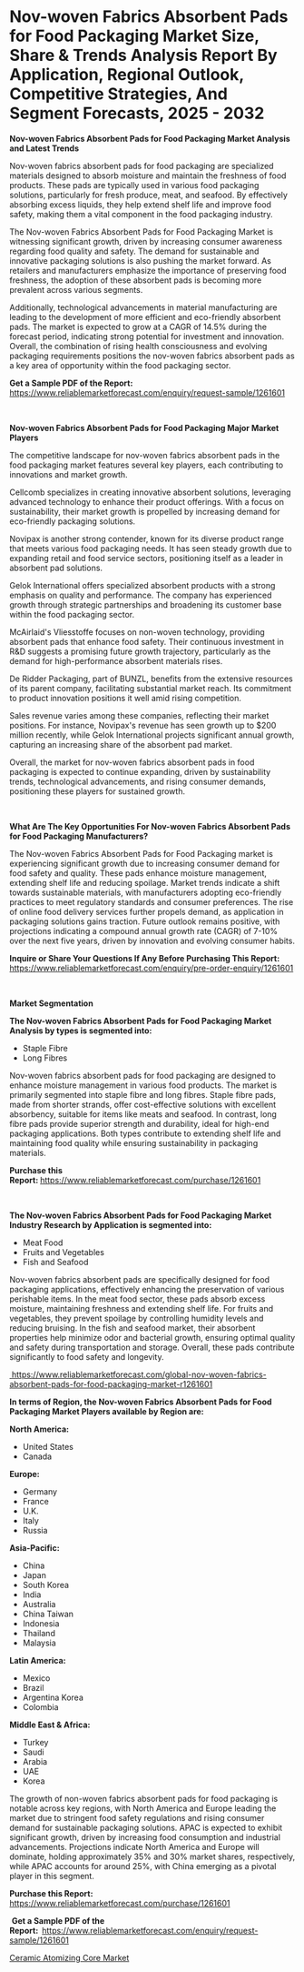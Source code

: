 <p><h1>Nov-woven Fabrics Absorbent Pads for Food Packaging Market Size, Share & Trends Analysis Report By Application, Regional Outlook, Competitive Strategies, And Segment Forecasts, 2025 - 2032</h1></p><p><strong>Nov-woven Fabrics Absorbent Pads for Food Packaging Market Analysis and Latest Trends</strong></p>
<p><p>Nov-woven fabrics absorbent pads for food packaging are specialized materials designed to absorb moisture and maintain the freshness of food products. These pads are typically used in various food packaging solutions, particularly for fresh produce, meat, and seafood. By effectively absorbing excess liquids, they help extend shelf life and improve food safety, making them a vital component in the food packaging industry.</p><p>The Nov-woven Fabrics Absorbent Pads for Food Packaging Market is witnessing significant growth, driven by increasing consumer awareness regarding food quality and safety. The demand for sustainable and innovative packaging solutions is also pushing the market forward. As retailers and manufacturers emphasize the importance of preserving food freshness, the adoption of these absorbent pads is becoming more prevalent across various segments.</p><p>Additionally, technological advancements in material manufacturing are leading to the development of more efficient and eco-friendly absorbent pads. The market is expected to grow at a CAGR of 14.5% during the forecast period, indicating strong potential for investment and innovation. Overall, the combination of rising health consciousness and evolving packaging requirements positions the nov-woven fabrics absorbent pads as a key area of opportunity within the food packaging sector.</p></p>
<p><strong>Get a Sample PDF of the Report:&nbsp;</strong> <a href="https://www.reliablemarketforecast.com/enquiry/request-sample/1261601?utm_campaign=3175&utm_medium=2&utm_source=Github&utm_content=ia&utm_term=03042025&utm_id=nov-woven-fabrics-absorbent-pads-for-food-packaging">https://www.reliablemarketforecast.com/enquiry/request-sample/1261601</a></p>
<p>&nbsp;</p>
<p><strong>Nov-woven Fabrics Absorbent Pads for Food Packaging Major Market Players</strong></p>
<p><p>The competitive landscape for nov-woven fabrics absorbent pads in the food packaging market features several key players, each contributing to innovations and market growth. </p><p>Cellcomb specializes in creating innovative absorbent solutions, leveraging advanced technology to enhance their product offerings. With a focus on sustainability, their market growth is propelled by increasing demand for eco-friendly packaging solutions.</p><p>Novipax is another strong contender, known for its diverse product range that meets various food packaging needs. It has seen steady growth due to expanding retail and food service sectors, positioning itself as a leader in absorbent pad solutions.</p><p>Gelok International offers specialized absorbent products with a strong emphasis on quality and performance. The company has experienced growth through strategic partnerships and broadening its customer base within the food packaging sector.</p><p>McAirlaid's Vliesstoffe focuses on non-woven technology, providing absorbent pads that enhance food safety. Their continuous investment in R&D suggests a promising future growth trajectory, particularly as the demand for high-performance absorbent materials rises.</p><p>De Ridder Packaging, part of BUNZL, benefits from the extensive resources of its parent company, facilitating substantial market reach. Its commitment to product innovation positions it well amid rising competition.</p><p>Sales revenue varies among these companies, reflecting their market positions. For instance, Novipax's revenue has seen growth up to $200 million recently, while Gelok International projects significant annual growth, capturing an increasing share of the absorbent pad market.</p><p>Overall, the market for nov-woven fabrics absorbent pads in food packaging is expected to continue expanding, driven by sustainability trends, technological advancements, and rising consumer demands, positioning these players for sustained growth.</p></p>
<p>&nbsp;</p>
<p><strong>What Are The Key Opportunities For Nov-woven Fabrics Absorbent Pads for Food Packaging Manufacturers?</strong></p>
<p><p>The Nov-woven Fabrics Absorbent Pads for Food Packaging market is experiencing significant growth due to increasing consumer demand for food safety and quality. These pads enhance moisture management, extending shelf life and reducing spoilage. Market trends indicate a shift towards sustainable materials, with manufacturers adopting eco-friendly practices to meet regulatory standards and consumer preferences. The rise of online food delivery services further propels demand, as application in packaging solutions gains traction. Future outlook remains positive, with projections indicating a compound annual growth rate (CAGR) of 7-10% over the next five years, driven by innovation and evolving consumer habits.</p></p>
<p><strong>Inquire or Share Your Questions If Any Before Purchasing This Report:</strong> <a href="https://www.reliablemarketforecast.com/enquiry/pre-order-enquiry/1261601?utm_campaign=3175&utm_medium=2&utm_source=Github&utm_content=ia&utm_term=03042025&utm_id=nov-woven-fabrics-absorbent-pads-for-food-packaging">https://www.reliablemarketforecast.com/enquiry/pre-order-enquiry/1261601</a></p>
<p>&nbsp;</p>
<p><strong>Market Segmentation</strong></p>
<p><strong>The Nov-woven Fabrics Absorbent Pads for Food Packaging Market Analysis by types is segmented into:</strong></p>
<p><ul><li>Staple Fibre</li><li>Long Fibres</li></ul></p>
<p><p>Nov-woven fabrics absorbent pads for food packaging are designed to enhance moisture management in various food products. The market is primarily segmented into staple fibre and long fibres. Staple fibre pads, made from shorter strands, offer cost-effective solutions with excellent absorbency, suitable for items like meats and seafood. In contrast, long fibre pads provide superior strength and durability, ideal for high-end packaging applications. Both types contribute to extending shelf life and maintaining food quality while ensuring sustainability in packaging materials.</p></p>
<p><strong>Purchase this Report:&nbsp;</strong><a href="https://www.reliablemarketforecast.com/purchase/1261601?utm_campaign=3175&utm_medium=2&utm_source=Github&utm_content=ia&utm_term=03042025&utm_id=nov-woven-fabrics-absorbent-pads-for-food-packaging">https://www.reliablemarketforecast.com/purchase/1261601</a></p>
<p>&nbsp;</p>
<p><strong>The Nov-woven Fabrics Absorbent Pads for Food Packaging Market Industry Research by Application is segmented into:</strong></p>
<p><ul><li>Meat Food</li><li>Fruits and Vegetables</li><li>Fish and Seafood</li></ul></p>
<p><p>Nov-woven fabrics absorbent pads are specifically designed for food packaging applications, effectively enhancing the preservation of various perishable items. In the meat food sector, these pads absorb excess moisture, maintaining freshness and extending shelf life. For fruits and vegetables, they prevent spoilage by controlling humidity levels and reducing bruising. In the fish and seafood market, their absorbent properties help minimize odor and bacterial growth, ensuring optimal quality and safety during transportation and storage. Overall, these pads contribute significantly to food safety and longevity.</p></p>
<p><a href="https://www.reliablemarketforecast.com/global-nov-woven-fabrics-absorbent-pads-for-food-packaging-market-r1261601?utm_campaign=3175&utm_medium=2&utm_source=Github&utm_content=ia&utm_term=03042025&utm_id=nov-woven-fabrics-absorbent-pads-for-food-packaging">&nbsp;https://www.reliablemarketforecast.com/global-nov-woven-fabrics-absorbent-pads-for-food-packaging-market-r1261601</a></p>
<p><strong>In terms of Region, the Nov-woven Fabrics Absorbent Pads for Food Packaging Market Players available by Region are:</strong></p>
<p>
    <p> <strong> North America: </strong>
        <ul>
            <li>United States</li>
            <li>Canada</li>
        </ul>
        </p> 
    <p> <strong> Europe: </strong>
        <ul>
            <li>Germany</li>
            <li>France</li>
            <li>U.K.</li>
            <li>Italy</li>
            <li>Russia</li>
        </ul>
        </p> 
    <p> <strong> Asia-Pacific: </strong>
        <ul>
            <li>China</li>
            <li>Japan</li>
            <li>South Korea</li>
            <li>India</li>
            <li>Australia</li>
            <li>China Taiwan</li>
            <li>Indonesia</li>
            <li>Thailand</li>
            <li>Malaysia</li>
        </ul>
        </p> 
    <p> <strong> Latin America: </strong>
        <ul>
            <li>Mexico</li>
            <li>Brazil</li>
            <li>Argentina Korea</li>
            <li>Colombia</li>
        </ul>
        </p> 
    <p> <strong> Middle East & Africa: </strong>
        <ul>
            <li>Turkey</li>
            <li>Saudi</li>
            <li>Arabia</li>
            <li>UAE</li>
            <li>Korea</li>
        </ul>
    </p>
    </p>
<p><p>The growth of non-woven fabrics absorbent pads for food packaging is notable across key regions, with North America and Europe leading the market due to stringent food safety regulations and rising consumer demand for sustainable packaging solutions. APAC is expected to exhibit significant growth, driven by increasing food consumption and industrial advancements. Projections indicate North America and Europe will dominate, holding approximately 35% and 30% market shares, respectively, while APAC accounts for around 25%, with China emerging as a pivotal player in this segment.</p></p>
<p><strong>Purchase this Report: </strong><a href="https://www.reliablemarketforecast.com/purchase/1261601?utm_campaign=3175&utm_medium=2&utm_source=Github&utm_content=ia&utm_term=03042025&utm_id=nov-woven-fabrics-absorbent-pads-for-food-packaging">https://www.reliablemarketforecast.com/purchase/1261601</a></p>
<p>&nbsp;<strong>Get a Sample PDF of the Report:&nbsp;&nbsp;</strong><a href="https://www.reliablemarketforecast.com/enquiry/request-sample/1261601?utm_campaign=3175&utm_medium=2&utm_source=Github&utm_content=ia&utm_term=03042025&utm_id=nov-woven-fabrics-absorbent-pads-for-food-packaging">https://www.reliablemarketforecast.com/enquiry/request-sample/1261601</a></p>
<p><strong></strong></p>
<p><p><a href="https://github.com/duscarajlha/Market-Research-Report-List-1/blob/main/ceramic-atomizing-core-market.md?utm_campaign=3175&utm_medium=2&utm_source=Github&utm_content=ia&utm_term=03042025&utm_id=nov-woven-fabrics-absorbent-pads-for-food-packaging">Ceramic Atomizing Core Market</a></p></p>